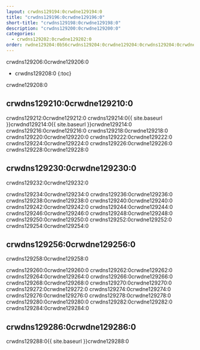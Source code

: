```yaml
---
layout: crwdns129194:0crwdne129194:0
title: "crwdns129196:0crwdne129196:0"
short-title: "crwdns129198:0crwdne129198:0"
description: "crwdns129200:0crwdne129200:0"
categories:
  - crwdns129202:0crwdne129202:0
order: rwdne129204:0b56crwdns129204:0crwdne129204:0crwdns129204:0crwdne129204:0.crwdns129204:0crwdne129204:06670348crwdns129204:0crwdne129204:0
---
```

crwdns129206:0crwdne129206:0

* crwdns129208:0
{:toc}

crwdne129208:0

## crwdns129210:0crwdne129210:0

crwdns129212:0crwdne129212:0 crwdns129214:0{{ site.baseurl }}crwdnd129214:0{{ site.baseurl }}crwdne129214:0 crwdns129216:0crwdne129216:0 crwdns129218:0crwdne129218:0 crwdns129220:0crwdne129220:0 crwdns129222:0crwdne129222:0 crwdns129224:0crwdne129224:0 crwdns129226:0crwdne129226:0 crwdns129228:0crwdne129228:0

## crwdns129230:0crwdne129230:0

crwdns129232:0crwdne129232:0

crwdns129234:0crwdne129234:0 crwdns129236:0crwdne129236:0 crwdns129238:0crwdne129238:0 crwdns129240:0crwdne129240:0 crwdns129242:0crwdne129242:0 crwdns129244:0crwdne129244:0 crwdns129246:0crwdne129246:0 crwdns129248:0crwdne129248:0 crwdns129250:0crwdne129250:0 crwdns129252:0crwdne129252:0 crwdns129254:0crwdne129254:0

## crwdns129256:0crwdne129256:0

crwdns129258:0crwdne129258:0

crwdns129260:0crwdne129260:0 crwdns129262:0crwdne129262:0 crwdns129264:0crwdne129264:0 crwdns129266:0crwdne129266:0 crwdns129268:0crwdne129268:0 crwdns129270:0crwdne129270:0 crwdns129272:0crwdne129272:0 crwdns129274:0crwdne129274:0 crwdns129276:0crwdne129276:0 crwdns129278:0crwdne129278:0 crwdns129280:0crwdne129280:0 crwdns129282:0crwdne129282:0 crwdns129284:0crwdne129284:0

## crwdns129286:0crwdne129286:0

crwdns129288:0{{ site.baseurl }}crwdne129288:0